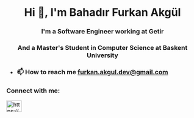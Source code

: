 <h1 align="center">Hi 👋, I'm Bahadır Furkan Akgül</h1>
<h3 align="center">I'm a Software Engineer working at Getir</h3>
<h3 align="center">And a Master's Student in Computer Science at Baskent University<h3>

- 📫 How to reach me **furkan.akgul.dev@gmail.com**

<h3 align="left">Connect with me:</h3>
<p align="left">
<a href="https://www.linkedin.com/in/bahadirfurkan-akgul/" target="blank"><img align="center" src="https://raw.githubusercontent.com/rahuldkjain/github-profile-readme-generator/master/src/images/icons/Social/linked-in-alt.svg" alt="https://www.linkedin.com/in/bahadirfurkan-akgul/" height="30" width="40" /></a>
</p>
